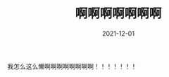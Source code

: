 ﻿---
layout: post
title: 啊啊啊啊啊啊啊
date: 2021-12-01
categories: test
tags: roast 
---
 
我怎么这么懒啊啊啊啊啊啊啊啊！！！！！！！

